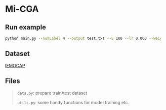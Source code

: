 # Mi-CGA

## Run example
```bash
python main.py --numLabel 4 --output test.txt --E 100 --lr 0.003 --weight_decay 0.00001 --seed 1001 --crossModal --usingGAT --missing 66 --numTest 5 --wFP --rho 0.1 --reconstructionLoss kl
```

## Dataset 
[IEMOCAP](link)

## Files

> `data.py`: prepare train/test dataset
>
> `utils.py`: some handy functions for model training etc.
>